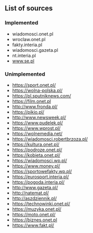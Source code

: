 ## List of sources
### Implemented
* wiadomosci.onet.pl
* wroclaw.onet.pl
* fakty.interia.pl
* wiadomosci.gazeta.pl
* nt.interia.pl
* www.se.pl
### Unimplemented
* https://sport.onet.pl/
* https://wolna-polska.pl/
* https://pl.sputniknews.com/
* https://film.onet.pl
* http://www.fronda.pl/
* https://pikio.pl/
* http://www.newsweek.pl/
* https://www.pudelek.pl/
* https://www.wprost.pl/
* https://wolnemedia.net/
* https://wiadomosci.robertbrzoza.pl/
* https://kultura.onet.pl/
* https://podroze.onet.pl/
* https://kobieta.onet.pl/
* https://wiadomosci.wp.pl/
* https://www.money.pl/
* https://sportowefakty.wp.pl/
* https://eurosport.interia.pl/
* https://pogoda.interia.pl/
* http://www.gazeta.pl/
* http://natemat.pl/
* http://aszdziennik.pl/
* https://technowinki.onet.pl/
* https://muzyka.onet.pl/
* https://moto.onet.pl/
* https://biznes.onet.pl
* https://www.fakt.pl/
